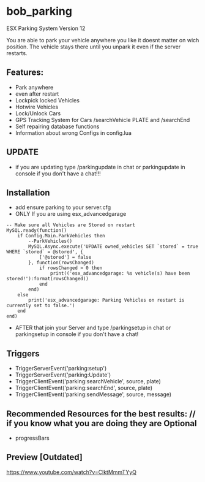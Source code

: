 # bob_parking
 ESX Parking System Version 12

You are able to park your vehicle anywhere you like it doesnt matter on wich position.
The vehicle stays there until you unpark it even if the server restarts.

## Features:
* Park anywhere
* even after restart
* Lockpick locked Vehicles
* Hotwire Vehicles
* Lock/Unlock Cars
* GPS Tracking System for Cars /searchVehicle PLATE and /searchEnd
* Self repairing database functions
* Information about wrong Configs in config.lua

## UPDATE
* if you are updating type /parkingupdate in chat or parkingupdate in console if you don't have a chat!!!

## Installation

* add ensure parking to your server.cfg
* ONLY If you are using esx_advancedgarage
``` Comment out this part: esx_advancedgarage/server/main.lua
-- Make sure all Vehicles are Stored on restart
MySQL.ready(function()
	if Config.Main.ParkVehicles then
		--ParkVehicles()
		MySQL.Async.execute('UPDATE owned_vehicles SET `stored` = true WHERE `stored` = @stored', {
			['@stored'] = false
		}, function(rowsChanged)
			if rowsChanged > 0 then
				print(('esx_advancedgarage: %s vehicle(s) have been stored!'):format(rowsChanged))
			end
		end)
	else
		print('esx_advancedgarage: Parking Vehicles on restart is currently set to false.')
	end
end)
```
* AFTER that join your Server and type /parkingsetup in chat or parkingsetup in console if you don't have a chat!

## Triggers
* TriggerServerEvent('parking:setup')
* TriggerServerEvent('parking:Update')
* TriggerClientEvent('parking:searchVehicle', source, plate)
* TriggerClientEvent('parking:searchEnd', source, plate)
* TriggerClientEvent('parking:sendMessage', source, message)

## Recommended Resources for the best results: // if you know what you are doing they are Optional
* progressBars


## Preview [Outdated]
https://www.youtube.com/watch?v=ClktMmmTYyQ
